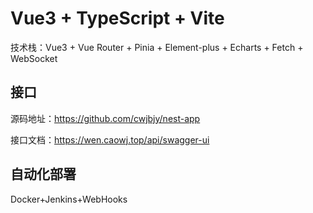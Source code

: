 # Vue3 + TypeScript + Vite

技术栈：Vue3 + Vue Router + Pinia + Element-plus + Echarts + Fetch + WebSocket

## 接口

源码地址：https://github.com/cwjbjy/nest-app

接口文档：https://wen.caowj.top/api/swagger-ui

## 自动化部署

Docker+Jenkins+WebHooks
